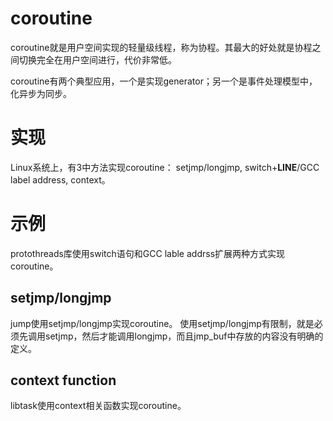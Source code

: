 # coroutine
  coroutine就是用户空间实现的轻量级线程，称为协程。其最大的好处就是协程之间切换完全在用户空间进行，代价非常低。

  coroutine有两个典型应用，一个是实现generator；另一个是事件处理模型中，化异步为同步。

# 实现
  Linux系统上，有3中方法实现coroutine： setjmp/longjmp, switch+__LINE__/GCC label address, context。

# 示例
  protothreads库使用switch语句和GCC lable addrss扩展两种方式实现coroutine。

## setjmp/longjmp
  jump使用setjmp/longjmp实现coroutine。
  使用setjmp/longjmp有限制，就是必须先调用setjmp，然后才能调用longjmp，而且jmp_buf中存放的内容没有明确的定义。

## context function
  libtask使用context相关函数实现coroutine。
  

